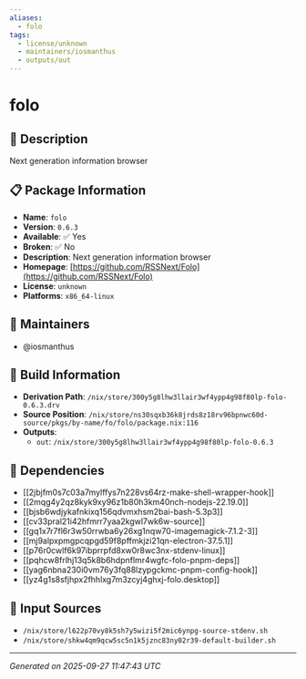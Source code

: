 ```yaml
---
aliases:
  - folo
tags:
  - license/unknown
  - maintainers/iosmanthus
  - outputs/out
---
```


# folo

## 📝 Description

Next generation information browser

## 📋 Package Information

- **Name**: `folo`
- **Version**: `0.6.3`
- **Available**: ✅ Yes
- **Broken**: ✅ No
- **Description**: Next generation information browser
- **Homepage**: [https://github.com/RSSNext/Folo](https://github.com/RSSNext/Folo)
- **License**: `unknown`
- **Platforms**: `x86_64-linux`
## 👥 Maintainers

- @iosmanthus


## 🔧 Build Information

- **Derivation Path**: `/nix/store/300y5g8lhw3llair3wf4ypp4g98f80lp-folo-0.6.3.drv`
- **Source Position**: `/nix/store/ns30sqxb36k8jrds8z18rv96bpnwc60d-source/pkgs/by-name/fo/folo/package.nix:116`
- **Outputs**:
  - `out`:  `/nix/store/300y5g8lhw3llair3wf4ypp4g98f80lp-folo-0.6.3`

## 🔗 Dependencies

- [[2jbjfm0s7c03a7mylffys7n228vs64rz-make-shell-wrapper-hook]]
- [[2mqg4y2qz8kyk9xy96z1b80h3km40nch-nodejs-22.19.0]]
- [[bjsb6wdjykafnkixq156qdvmxhsm2bai-bash-5.3p3]]
- [[cv33pral21i42hfmrr7yaa2kgwl7wk6w-source]]
- [[gq1x7r7fl6r3w50rrwba6y26xg1nqw70-imagemagick-7.1.2-3]]
- [[mj9alpxpmgpcqpgd59f8pffmkjzi21qn-electron-37.5.1]]
- [[p76r0cwlf6k97ibprrpfd8xw0r8wc3nx-stdenv-linux]]
- [[pqhcw8frlhj13q5k8b6hdpnflmr4wgfc-folo-pnpm-deps]]
- [[yag6nbna230i0vm76y3fq88lzypgckmc-pnpm-config-hook]]
- [[yz4g1s8sfjhpx2fhhlxg7m3zcyj4ghxj-folo.desktop]]

## 📁 Input Sources

- `/nix/store/l622p70vy8k5sh7y5wizi5f2mic6ynpg-source-stdenv.sh`
- `/nix/store/shkw4qm9qcw5sc5n1k5jznc83ny02r39-default-builder.sh`

---
*Generated on 2025-09-27 11:47:43 UTC*
